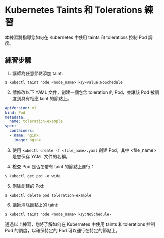# Kubernetes Taints 和 Tolerations 練習

本練習將指導您如何在 Kubernetes 中使用 taints 和 tolerations 控制 Pod 調度。

## 練習步驟

1. 講師為任意節點添加 taint:

```
$ kubectl taint node <node_name> key=value:NoSchedule
```

2. 請修改以下 YAML 文件，創建一個包含 toleration 的 Pod，並讓該 Pod 被調度到具有相應 taint 的節點上。

```yaml
apiVersion: v1
kind: Pod
metadata:
  name: toleration-example
spec:
  containers:
  - name: nginx
    image: nginx
```

3. 使用 `kubectl create -f <file_name>.yaml` 創建 Pod，其中 <file_name> 是您保存 YAML 文件的名稱。

4. 檢查 Pod 是否在帶有 taint 的節點上運行：

```
$ kubectl get pod -o wide
```

5. 刪除創建的 Pod:

```
$ kubectl delete pod toleration-example
```

6. 講師清除節點上的 taint:

```
$ kubectl taint node <node_name> key:NoSchedule-
```

通過以上練習，您將了解如何在 Kubernetes 中使用 taints 和 tolerations 控制 Pod 的調度，以確保特定的 Pod 可以運行在特定的節點上。